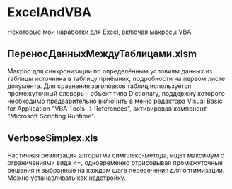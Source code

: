 # ExcelAndVBA
Некоторые мои наработки для Excel, включая макросы VBA

## ПереносДанныхМеждуТаблицами.xlsm
Макрос для синхронизации по определённым условиям данных из таблицы источника в таблицу приёмник, подробности на первом листе документа. Для сравнения заголовков таблиц используется промежуточный словарь - объект типа Dictionary, поддержку которого необходимо предварительно включить в меню редактора Visual Basic for Application "VBA Tools -> References", активировав компонент "Microsoft Scripting Runtime".

## VerboseSimplex.xls
Частичная реализация алгоритма симплекс-метода, ищет максимум с ограничениями вида <=, одновременно отрисовывая промежуточные решения и выбранные на каждом шаге пересечения для оптимизации. Можно устанавливать как надстройку.

